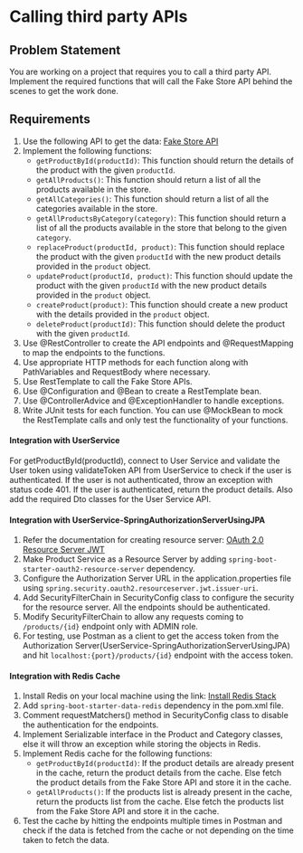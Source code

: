 # Calling third party APIs

## Problem Statement

You are working on a project that requires you to call a third party API. Implement the required functions that will call the Fake Store API behind the scenes to get the work done.

## Requirements
1. Use the following API to get the data: [Fake Store API](https://fakestoreapi.com/docs)
2. Implement the following functions:
    - `getProductById(productId)`: This function should return the details of the product with the given `productId`.
    - `getAllProducts()`: This function should return a list of all the products available in the store.
    - `getAllCategories()`: This function should return a list of all the categories available in the store.
    - `getAllProductsByCategory(category)`: This function should return a list of all the products available in the store that belong to the given `category`.
    - `replaceProduct(productId, product)`: This function should replace the product with the given `productId` with the new product details provided in the `product` object.
    - `updateProduct(productId, product)`: This function should update the product with the given `productId` with the new product details provided in the `product` object.
    - `createProduct(product)`: This function should create a new product with the details provided in the `product` object.
    - `deleteProduct(productId)`: This function should delete the product with the given `productId`.
3. Use @RestController to create the API endpoints and @RequestMapping to map the endpoints to the functions.
4. Use appropriate HTTP methods for each function along with PathVariables and RequestBody where necessary.
5. Use RestTemplate to call the Fake Store APIs.
6. Use @Configuration and @Bean to create a RestTemplate bean.
7. Use @ControllerAdvice and @ExceptionHandler to handle exceptions.
8. Write JUnit tests for each function. You can use @MockBean to mock the RestTemplate calls and only test the functionality of your functions. 

#### Integration with UserService
For getProductById(productId), connect to User Service and validate the User token using validateToken API from UserService to check if the user is authenticated. If the user is not authenticated, throw an exception with status code 401. If the user is authenticated, return the product details. Also add the required Dto classes for the User Service API.

#### Integration with UserService-SpringAuthorizationServerUsingJPA
1. Refer the documentation for creating resource server: [OAuth 2.0 Resource Server JWT](https://docs.spring.io/spring-security/reference/servlet/oauth2/resource-server/jwt.html)
2. Make Product Service as a Resource Server by adding `spring-boot-starter-oauth2-resource-server` dependency.
3. Configure the Authorization Server URL in the application.properties file using `spring.security.oauth2.resourceserver.jwt.issuer-uri`.
4. Add SecurityFilterChain in SecurityConfig class to configure the security for the resource server. All the endpoints should be authenticated.
5. Modify SecurityFilterChain to allow any requests coming to `/products/{id}` endpoint only with ADMIN role.
6. For testing, use Postman as a client to get the access token from the Authorization Server(UserService-SpringAuthorizationServerUsingJPA) and hit `localhost:{port}/products/{id}` endpoint with the access token. 

#### Integration with Redis Cache
1. Install Redis on your local machine using the link: [Install Redis Stack](https://redis.io/docs/latest/operate/oss_and_stack/install/install-stack/mac-os/)
2. Add `spring-boot-starter-data-redis` dependency in the pom.xml file.
3. Comment requestMatchers() method in SecurityConfig class to disable the authentication for the endpoints.
4. Implement Serializable interface in the Product and Category classes, else it will throw an exception while storing the objects in Redis.
5. Implement Redis cache for the following functions:
    - `getProductById(productId)`: If the product details are already present in the cache, return the product details from the cache. Else fetch the product details from the Fake Store API and store it in the cache.
    - `getAllProducts()`: If the products list is already present in the cache, return the products list from the cache. Else fetch the products list from the Fake Store API and store it in the cache.
6. Test the cache by hitting the endpoints multiple times in Postman and check if the data is fetched from the cache or not depending on the time taken to fetch the data.

